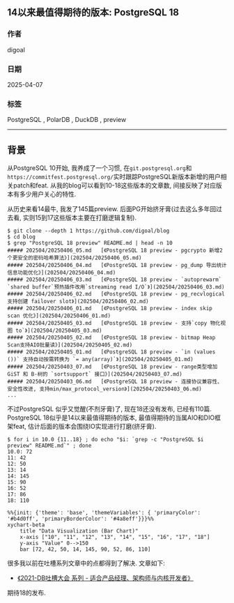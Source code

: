 ## 14以来最值得期待的版本: PostgreSQL 18  
                                                                                                                                                                      
### 作者                                                                                                                                          
digoal                                                                                                                                          
                                                                                                                                                 
### 日期                                                                                                                                               
2025-04-07                                                                                                                                         
                                                                                                                                              
### 标签                                                                                                                                            
PostgreSQL , PolarDB , DuckDB , preview       
                                                                                                                                                                     
----                                                                                                                                              
                                                                                                                                                            
## 背景       
从PostgreSQL 10开始, 我养成了一个习惯, 在`git.postgresql.org`和`https://commitfest.postgresql.org/`实时跟踪PostgreSQL新版本新增的用户相关patch和feat. 从我的blog可以看到10-18这些版本的文章数, 间接反映了对应版本有多少用户关心的特性.    
  
从历史来看14最牛, 我发了145篇preview. 后面PG开始挤牙膏(过去这么多年回过去看, 实则15到17这些版本主要在打磨逻辑复制).    
  
```  
$ git clone --depth 1 https://github.com/digoal/blog  
$ cd blog  
$ grep "PostgreSQL 18 preview" README.md | head -n 10   
##### 202504/20250406_05.md   [《PostgreSQL 18 preview - pgcrypto 新增2个更安全的密码哈希算法》](202504/20250406_05.md)    
##### 202504/20250406_04.md   [《PostgreSQL 18 preview - pg_dump 导出统计信息功能优化》](202504/20250406_04.md)    
##### 202504/20250406_03.md   [《PostgreSQL 18 preview - `autoprewarm` `shared buffer`预热插件改用`streaming read I/O`》](202504/20250406_03.md)    
##### 202504/20250406_02.md   [《PostgreSQL 18 preview - pg_recvlogical 支持创建 failover slot》](202504/20250406_02.md)    
##### 202504/20250406_01.md   [《PostgreSQL 18 preview - index skip scan 优化》](202504/20250406_01.md)    
##### 202504/20250405_03.md   [《PostgreSQL 18 preview - 支持`copy 物化视图 to`》](202504/20250405_03.md)    
##### 202504/20250405_02.md   [《PostgreSQL 18 preview - bitmap Heap Scan支持AIO批量读》](202504/20250405_02.md)    
##### 202504/20250405_01.md   [《PostgreSQL 18 preview - `in (values ())` 支持自动按需转换为 `= any(array)`》](202504/20250405_01.md)    
##### 202504/20250403_07.md   [《PostgreSQL 18 preview - range类型增加GiST 和 B-树的 `sortsupport` 接口》](202504/20250403_07.md)    
##### 202504/20250403_06.md   [《PostgreSQL 18 preview - 连接协议兼容性、安全性改进, 支持min/max_protocol_version》](202504/20250403_06.md)    
...  
```  
  
不过PostgreSQL 似乎又觉醒(不剂牙膏)了, 现在18还没有发布, 已经有110篇. PostgreSQL 18似乎是14以来最值得期待的版本, 最值得期待的当属AIO和DIO框架feat, 估计后面的版本会围绕IO实现进行打磨(挤牙膏).     
```  
$ for i in 10.0 {11..18} ; do echo "$i: `grep -c "PostgreSQL $i preview" README.md`" ; done  
10.0: 72  
11: 42  
12: 50  
13: 14  
14: 145  
15: 90  
16: 52  
17: 86  
18: 110  
```
   
```mermaid  
%%{init: {'theme': 'base', 'themeVariables': { 'primaryColor': '#b4d0ff', 'primaryBorderColor': '#4a8eff'}}}%%
xychart-beta
    title "Data Visualization (Bar Chart)"
    x-axis ["10", "11", "12", "13", "14", "15", "16", "17", "18"]
    y-axis "Value" 0-->150
    bar [72, 42, 50, 14, 145, 90, 52, 86, 110]
```
  
  
很多我以前在吐槽系列文章中的点都得到了解决. 文章如下:   
- [《2021-DB吐槽大会 系列 - 适合产品经理、架构师与内核开发者》](../202108/20210823_05.md)    
  
期待18的发布.    
     
